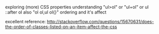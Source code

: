 exploring (more) CSS properties
understanding "ul>ol" or "ul+ol" or ul ::after ol
    also "ol ol,ul ol{}" ordering and it's affect

excellent reference:
http://stackoverflow.com/questions/15670631/does-the-order-of-classes-listed-on-an-item-affect-the-css

